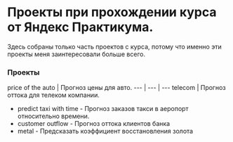 # Проекты при прохождении курса от Яндекс Практикума.
Здесь собраны только часть проектов с курса, потому что именно эти проекты меня заинтересовали больше всего.

### Проекты
   price of the auto | Прогноз цены для авто.
   --- | --- | ---
   telecom | Прогноз оттока для телеком компании.
 -  predict taxi with time - Прогноз заказов такси в аеропорт относительно времени.
 -  customer outflow - Прогноз оттока клиентов банка
 -  metal - Предсказать коэффициент восстановления золота

